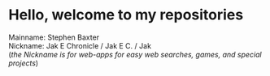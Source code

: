 # Hello, welcome to my repositories

Mainname: Stephen Baxter
<br> Nickname: Jak E Chronicle / Jak E C. / Jak
<br> (<i>the Nickname is for web-apps for easy web searches, games, and special projects</i>)




<!--
**Stephen-Baxter/Stephen-Baxter** is a ✨ _special_ ✨ repository because its `README.md` (this file) appears on your GitHub profile.

Here are some ideas to get you started:

- 🔭 I’m currently working on ...
- 🌱 I’m currently learning ...
- 👯 I’m looking to collaborate on ...
- 🤔 I’m looking for help with ...
- 💬 Ask me about ...
- 📫 How to reach me: ...
- 😄 Pronouns: ...
- ⚡ Fun fact: ...
-->

